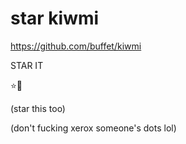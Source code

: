 # star kiwmi

https://github.com/buffet/kiwmi

STAR IT

⭐🥝

(star this too)

(don't fucking xerox someone's dots lol)
